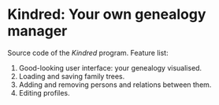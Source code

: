 # Kindred: Your own genealogy manager
Source code of the *Kindred* program.
Feature list:
1. Good-looking user interface: your genealogy visualised.
2. Loading and saving family trees.
3. Adding and removing persons and relations between them.
4. Editing profiles.

